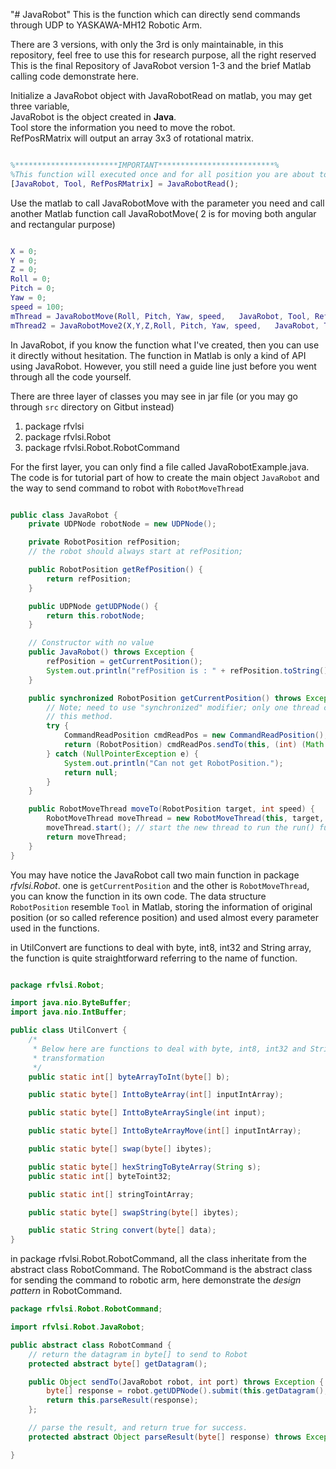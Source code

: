 "# JavaRobot" 
This is the function which can directly send commands through UDP to YASKAWA-MH12 Robotic Arm.  

There are 3 versions, with only the 3rd is only maintainable, in this repository, feel free to use this for research purpose, all the right reserved 
This is the final Repository of JavaRobot version 1-3 and the brief Matlab calling code demonstrate here.  

Initialize a JavaRobot object with JavaRobotRead on matlab, you may get three variable,  
JavaRobot is the object created in **Java**.  
Tool store the information you need to move the robot.  
RefPosRMatrix will output an array 3x3 of rotational matrix.  

```matlab

%***********************IMPORTANT**************************%
%This function will executed once and for all position you are about to use
[JavaRobot, Tool, RefPosRMatrix] = JavaRobotRead();

```

Use the matlab to call JavaRobotMove with the parameter you need and call another Matlab function call JavaRobotMove( 2 is for moving both angular and rectangular purpose)  

```matlab

X = 0;  
Y = 0;  
Z = 0;  
Roll = 0;  
Pitch = 0;  
Yaw = 0;  
speed = 100;  
mThread = JavaRobotMove(Roll, Pitch, Yaw, speed,   JavaRobot, Tool, RefPosRMatrix);  %Only move angles  
mThread2 = JavaRobotMove2(X,Y,Z,Roll, Pitch, Yaw, speed,   JavaRobot, Tool, RefPosRMatrix); %Move angles and   position  

```

In JavaRobot, if you know the function what I've created, then you can use it directly without hesitation. The function in Matlab is only a kind of API using JavaRobot. However, you still need a guide line  just before you went through all the code yourself.  

There are three layer of classes you may see in jar file (or you may go through `src` directory on Gitbut instead) 


1. package rfvlsi
2. package rfvlsi.Robot
3. package rfvlsi.Robot.RobotCommand 

For the first layer, you can only find a file called JavaRobotExample.java. The code is for tutorial part of how to create the main object `JavaRobot` and the way to send command to robot with `RobotMoveThread`  

```java

public class JavaRobot {
	private UDPNode robotNode = new UDPNode();

	private RobotPosition refPosition;
	// the robot should always start at refPosition;

	public RobotPosition getRefPosition() {
		return refPosition;
	}

	public UDPNode getUDPNode() {
		return this.robotNode;
	}

	// Constructor with no value
	public JavaRobot() throws Exception {
		refPosition = getCurrentPosition();
		System.out.println("refPosition is : " + refPosition.toString());
	}

	public synchronized RobotPosition getCurrentPosition() throws Exception {
		// Note; need to use "synchronized" modifier; only one thread can run
		// this method.
		try {
			CommandReadPosition cmdReadPos = new CommandReadPosition();
			return (RobotPosition) cmdReadPos.sendTo(this, (int) (Math.random() * 150) + 10050);
		} catch (NullPointerException e) {
			System.out.println("Can not get RobotPosition.");
			return null;
		}
	}

	public RobotMoveThread moveTo(RobotPosition target, int speed) {
		RobotMoveThread moveThread = new RobotMoveThread(this, target, speed);
		moveThread.start(); // start the new thread to run the run() function.
		return moveThread;
	}
}
```

You may have notice the JavaRobot call two main function in package *rfvlsi.Robot*. one is `getCurrentPosition` and the other is `RobotMoveThread`, you can know the function in its own code. The data structure `RobotPosition` resemble `Tool` in Matlab, storing the information of original position (or so called reference position) and used almost every parameter used in the functions.  

in UtilConvert are functions to deal with byte, int8, int32 and String array, the function is quite straightforward referring to the name of function.  
```java

package rfvlsi.Robot;

import java.nio.ByteBuffer;
import java.nio.IntBuffer;

public class UtilConvert {
	/*
	 * Below here are functions to deal with byte, int8, int32 and String array
	 * transformation
	 */
	public static int[] byteArrayToInt(byte[] b);

	public static byte[] InttoByteArray(int[] inputIntArray);

	public static byte[] InttoByteArraySingle(int input);

	public static byte[] InttoByteArrayMove(int[] inputIntArray);

	public static byte[] swap(byte[] ibytes);

	public static byte[] hexStringToByteArray(String s); 
	public static int[] byteToint32;

	public static int[] stringTointArray;

	public static byte[] swapString(byte[] ibytes);

	public static String convert(byte[] data);
}
```
in package rfvlsi.Robot.RobotCommand, all the class inheritate from the abstract class RobotCommand. The RobotCommand is the abstract class for sending the command to robotic arm, here demonstrate the *design pattern* in RobotCommand.
```java
package rfvlsi.Robot.RobotCommand;

import rfvlsi.Robot.JavaRobot;

public abstract class RobotCommand {
	// return the datagram in byte[] to send to Robot
	protected abstract byte[] getDatagram();

	public Object sendTo(JavaRobot robot, int port) throws Exception {
		byte[] response = robot.getUDPNode().submit(this.getDatagram(), port);
		return this.parseResult(response);
	};

	// parse the result, and return true for success.
	protected abstract Object parseResult(byte[] response) throws Exception;

}

```